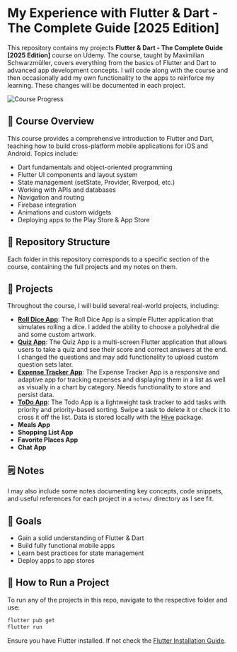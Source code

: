 # My Experience with Flutter & Dart - The Complete Guide [2025 Edition]

This repository contains my projects **Flutter & Dart - The Complete Guide [2025 Edition]** course on Udemy. The course, taught by Maximilian Schwarzmüller, covers everything from the basics of Flutter and Dart to advanced app development concepts.
I will code along with the course and then occasionally add my own functionality to the apps to reinforce my learning. These changes will be documented in each project.

![Course Progress](https://progress-bar.xyz/58?title=Course%20Progress)

## 📌 Course Overview
This course provides a comprehensive introduction to Flutter and Dart, teaching how to build cross-platform mobile applications for iOS and Android. Topics include:
- Dart fundamentals and object-oriented programming  
- Flutter UI components and layout system  
- State management (setState, Provider, Riverpod, etc.)  
- Working with APIs and databases  
- Navigation and routing  
- Firebase integration  
- Animations and custom widgets  
- Deploying apps to the Play Store & App Store

## 📂 Repository Structure
Each folder in this repository corresponds to a specific section of the course, containing the full projects and my notes on them.

## 🚀 Projects
Throughout the course, I will build several real-world projects, including:
- [**Roll Dice App**](https://github.com/TromboneJake/flutter-udemy/tree/main/roll_dice_app): The Roll Dice App is a simple Flutter application that simulates rolling a dice. I added the ability to choose a polyhedral die and some custom artwork.
- [**Quiz App**](https://github.com/TromboneJake/flutter-udemy/tree/main/quiz_app): The Quiz App is a multi-screen Flutter application that allows users to take a quiz and see their score and correct answers at the end. I changed the questions and may add functionality to upload custom question sets later.
- [**Expense Tracker App**](https://github.com/TromboneJake/flutter-udemy/tree/main/expense_tracker_app): The Expense Tracker App is a responsive and adaptive app for tracking expenses and displaying them in a list as well as visually in a chart by category. Needs functionality to store and persist data. 
- [**ToDo App**](https://github.com/TromboneJake/flutter-udemy/tree/main/todo_app): The Todo App is a lightweight task tracker to add tasks with priority and priority-based sorting. Swipe a task to delete it or check it to cross it off the list. Data is stored locally with the [Hive](https://github.com/isar/hive) package.  
- **Meals App**
- **Shopping List App**
- **Favorite Places App**
- **Chat App**

## 🗒️ Notes
I may also include some notes documenting key concepts, code snippets, and useful references for each project in a `notes/` directory as I see fit.

## 🎯 Goals
- Gain a solid understanding of Flutter & Dart
- Build fully functional mobile apps
- Learn best practices for state management
- Deploy apps to app stores

## 📌 How to Run a Project
To run any of the projects in this repo, navigate to the respective folder and use:
````sh
flutter pub get
flutter run
````
Ensure you have Flutter installed. If not check the [Flutter Installation Guide](https://docs.flutter.dev/get-started/install).
